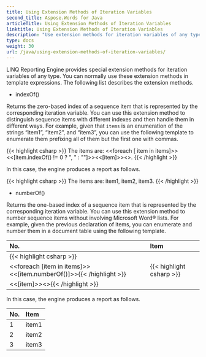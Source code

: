 ```yaml
---
title: Using Extension Methods of Iteration Variables
second_title: Aspose.Words for Java
articleTitle: Using Extension Methods of Iteration Variables
linktitle: Using Extension Methods of Iteration Variables
description: "Use extension methods for iteration variables of any type when building a report in Java."
type: docs
weight: 30
url: /java/using-extension-methods-of-iteration-variables/
---
```


LINQ Reporting Engine provides special extension methods for iteration variables of any type. You can normally use these extension methods in template expressions. The following list describes the extension methods.

- indexOf()

Returns the zero-based index of a sequence item that is represented by the corresponding iteration variable. You can use this extension method to distinguish sequence items with different indexes and then handle them in different ways. For example, given that `items` is an enumeration of the strings “item1”, “item2”, and “item3”, you can use the following template to enumerate them prefixing all of them but the first one with commas.

{{< highlight csharp >}}
The items are: <<foreach [
    item in items]>><<[item.indexOf() != 0
        ? ", "
        : ""]>><<[item]>><</foreach>>.
{{< /highlight >}}

In this case, the engine produces a report as follows.

{{< highlight csharp >}}
The items are: item1, item2, item3.
{{< /highlight >}}

- numberOf()

Returns the one-based index of a sequence item that is represented by the corresponding iteration variable. You can use this extension method to number sequence items without involving Microsoft Word® lists. For example, given the previous declaration of items, you can enumerate and number them in a document table using the following template.

|No. |Item|
| :- | :- |
|{{< highlight csharp >}}
<<foreach [item in items]>><<[item.numberOf()]>>{{< /highlight >}}|{{< highlight csharp >}}
<<[item]>><</foreach>>{{< /highlight >}}|

In this case, the engine produces a report as follows.

|No. |Item|
| :- | :- |
|1 |item1|
|2 |item2|
|3 |item3|
